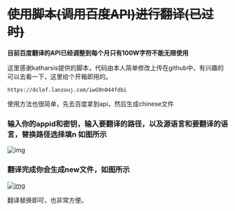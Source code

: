# ~~使用脚本(调用百度API)进行翻译(已过时)~~

**目前百度翻译的API已经调整到每个月只有100W字符不能无限使用**

这里感谢katharsis提供的脚本，代码由本人简单修改上传在github中，有兴趣的可以去看一下，这里给个开箱即用的。

```
https://dclef.lanzouj.com/iwG9n044fdbi
```

使用方法也很简单，先去百度拿到api，然后生成chinese文件

### 输入你的appid和密钥，输入要翻译的路径，以及源语言和要翻译的语言，替换路径选择填n 如图所示

![img](https://camo.githubusercontent.com/5ccdb3dd3a2cb3bad1667106c3d4c16427fb8744129c8232e13b8ce5d452e3a5/68747470733a2f2f63646e2e6a7364656c6976722e6e65742f67682f64636c65662f43444e2f72656e70792f536e6970617374655f323032322d30352d30315f32322d31372d34312e706e67)

### 翻译完成你会生成new文件，如图所示

[![img](https://camo.githubusercontent.com/57e33aa3117da9dc384de46efd7a4453a2bcf04e531cbef2e007b6c3d4ac916a/68747470733a2f2f63646e2e6a7364656c6976722e6e65742f67682f64636c65662f43444e2f72656e70792f536e6970617374655f323032322d30352d30315f32322d31382d33312e706e67)](https://camo.githubusercontent.com/57e33aa3117da9dc384de46efd7a4453a2bcf04e531cbef2e007b6c3d4ac916a/68747470733a2f2f63646e2e6a7364656c6976722e6e65742f67682f64636c65662f43444e2f72656e70792f536e6970617374655f323032322d30352d30315f32322d31382d33312e706e67)

翻译替换即可，也非常方便。